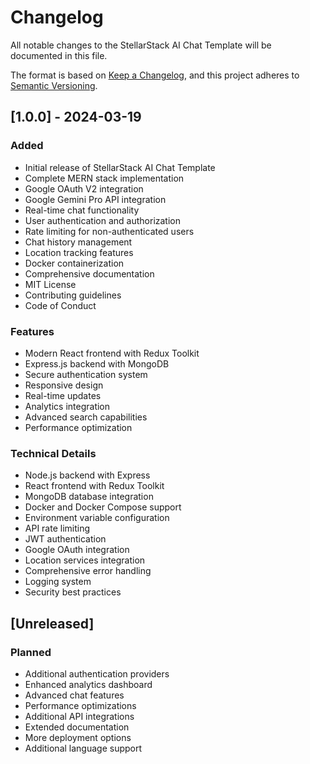 # Changelog

All notable changes to the StellarStack AI Chat Template will be documented in this file.

The format is based on [Keep a Changelog](https://keepachangelog.com/en/1.0.0/),
and this project adheres to [Semantic Versioning](https://semver.org/spec/v2.0.0.html).

## [1.0.0] - 2024-03-19

### Added
- Initial release of StellarStack AI Chat Template
- Complete MERN stack implementation
- Google OAuth V2 integration
- Google Gemini Pro API integration
- Real-time chat functionality
- User authentication and authorization
- Rate limiting for non-authenticated users
- Chat history management
- Location tracking features
- Docker containerization
- Comprehensive documentation
- MIT License
- Contributing guidelines
- Code of Conduct

### Features
- Modern React frontend with Redux Toolkit
- Express.js backend with MongoDB
- Secure authentication system
- Responsive design
- Real-time updates
- Analytics integration
- Advanced search capabilities
- Performance optimization

### Technical Details
- Node.js backend with Express
- React frontend with Redux Toolkit
- MongoDB database integration
- Docker and Docker Compose support
- Environment variable configuration
- API rate limiting
- JWT authentication
- Google OAuth integration
- Location services integration
- Comprehensive error handling
- Logging system
- Security best practices

## [Unreleased]

### Planned
- Additional authentication providers
- Enhanced analytics dashboard
- Advanced chat features
- Performance optimizations
- Additional API integrations
- Extended documentation
- More deployment options
- Additional language support 